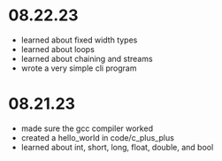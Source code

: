 # 08.22.23

- learned about fixed width types
- learned about loops
- learned about chaining and streams
- wrote a very simple cli program

# 08.21.23

- made sure the gcc compiler worked
- created a hello_world in code/c_plus_plus
- learned about int, short, long, float, double, and bool
